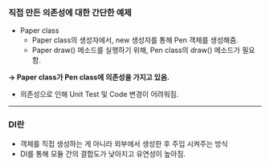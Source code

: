 ### 직접 만든 의존성에 대한 간단한 예제
- Paper class
  + Paper class의 생성자에서, new 생성자를 통해 Pen 객체를 생성해줌.
  + Paper draw() 메소드를 실행하기 위해, Pen class의 draw() 메소드가 필요함.

**-> Paper class가 Pen class에 의존성을 가지고 있음.**

- 의존성으로 인해 Unit Test 및 Code 변경이 어려워짐.
***
### DI란
- 객체를 직접 생성하는 게 아니라 외부에서 생성한 후 주입 시켜주는 방식
- DI를 통해 모듈 간의 결합도가 낮아지고 유연성이 높아짐.
